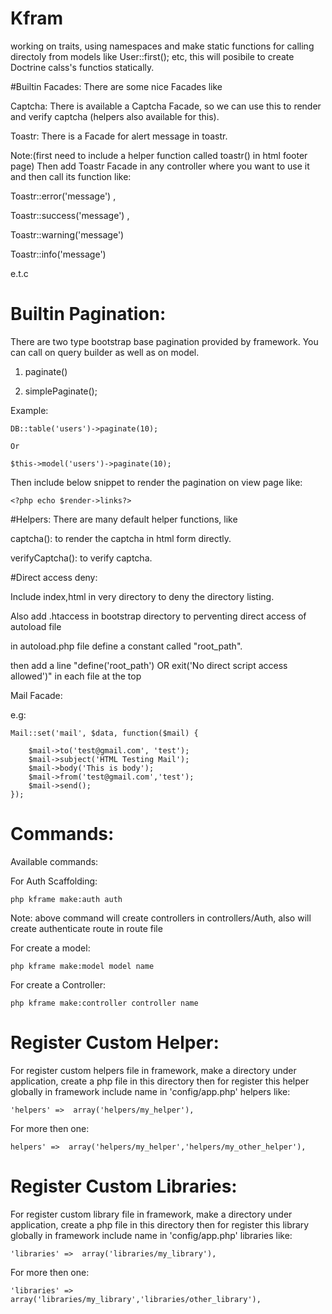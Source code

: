 # Kfram

working on traits, using namespaces and make static functions for calling directoly from models like User::first(); etc, this will posibile to create Doctrine calss's functios statically.

#Builtin Facades:
There are some nice Facades like 

Captcha: There is available a Captcha Facade, so we can use this to render and verify captcha (helpers also available for this).

Toastr: There is a Facade for alert message in toastr.

Note:(first need to include a helper function called toastr() in html footer page) Then add Toastr Facade in any controller where you want to use it and then call its function like: 

Toastr::error('message') ,

Toastr::success('message') , 

Toastr::warning('message')

Toastr::info('message') 

e.t.c

# Builtin Pagination:
There are two type bootstrap base pagination provided by framework.
You can call on query builder as well as on model.

1. paginate()

2. simplePaginate();

Example:
      
    DB::table('users')->paginate(10);
    
    Or
    
    $this->model('users')->paginate(10);
    
Then include below snippet to render the pagination on view page like:

    <?php echo $render->links?>

#Helpers:
There are many default helper functions, like

captcha(): to render the captcha in html form directly.

verifyCaptcha(): to verify captcha.

#Direct access deny:

Include index,html in very directory to deny the directory listing.

Also add .htaccess in bootstrap directory to perventing direct access of autoload file

in autoload.php file define a constant called "root_path".

then add a line "define('root_path') OR exit('No direct script access allowed')" in each file at the top

Mail Facade:

e.g:

    Mail::set('mail', $data, function($mail) {

        $mail->to('test@gmail.com', 'test');
        $mail->subject('HTML Testing Mail');
        $mail->body('This is body');
        $mail->from('test@gmail.com','test');
        $mail->send();
    });


# Commands:

Available commands:

For Auth Scaffolding:

    php kframe make:auth auth

Note: above command will create controllers in controllers/Auth, also will create authenticate route in route file 


For create a model:

    php kframe make:model model name
    
For create a Controller:

    php kframe make:controller controller name
   
# Register Custom Helper:
For register custom helpers file in framework, make a directory under application, create a php file in this directory then for register this helper globally in framework include name in 'config/app.php' helpers like:
       
    'helpers' =>  array('helpers/my_helper'),

For more then one:

    helpers' =>  array('helpers/my_helper','helpers/my_other_helper'),
    
# Register Custom Libraries:
For register custom library file in framework, make a directory under application, create a php file in this directory then for register this library globally in framework include name in 'config/app.php' libraries like:
       
    'libraries' =>  array('libraries/my_library'),
    
 For more then one:
 
    'libraries' =>  array('libraries/my_library','libraries/other_library'),